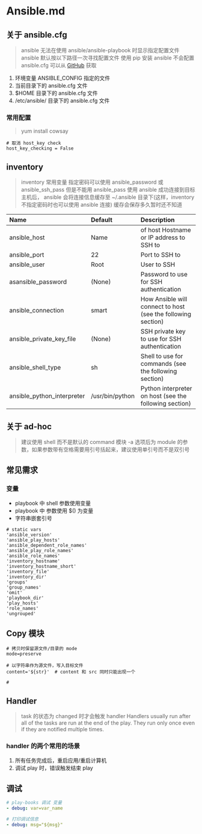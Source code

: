 # Ansible.md

## 关于 ansible.cfg

> ansible 无法在使用 ansible/ansible-playbook 时显示指定配置文件
> ansible 默认按以下路径一次寻找配置文件
> 使用 pip 安装 ansible 不会配置 ansible.cfg 可以从 [GitHub](https://github.com/ansible/ansible/blob/devel/examples/ansible.cfg) 获取

1. 环境变量 ANSIBLE_CONFIG 指定的文件
2. 当前目录下的 ansible.cfg 文件
3. $HOME 目录下的 ansible.cfg 文件
4. /etc/ansible/ 目录下的 ansible.cfg 文件

### 常用配置

> yum install cowsay

```shell
# 取消 host_key check
host_key_checking = False
```

## inventory

> inventory 常用变量
> 指定密码可以使用 ansible_password 或 ansible_ssh_pass 但是不能用 ansible_pass
> 使用 ansible 成功连接到目标主机后， ansible 会将连接信息缓存至 ~/.ansible 目录下(这样，inventory 不指定密码时也可以使用 ansible 连接)
> 缓存会保存多久暂时还不知道

Name                       | Default         | Description
:--                        | :---            | :--
ansible_host               | Name            | of host Hostname or IP address to SSH to
ansible_port               | 22              | Port to SSH to
ansible_user               | Root            | User to SSH
asansible_password         | (None)          | Password to use for SSH authentication
ansible_connection         | smart           | How Ansible will connect to host (see the following section)
ansible_private_key_file   | (None)          | SSH private key to use for SSH authentication
ansible_shell_type         | sh              | Shell to use for commands (see the following section)
ansible_python_interpreter | /usr/bin/python | Python interpreter on host (see the following section)

## 关于 ad-hoc

> 建议使用 shell 而不是默认的 command 模块
> -a 选项后为 module 的参数，如果参数带有空格需要用引号括起来，建议使用单引号而不是双引号

## 常见需求

### 变量

- playbook 中 shell 参数使用变量
- playbook 中 参数使用 $() 为变量
- 字符串嵌套引号

```shell
# static vars
'ansible_version'
'ansible_play_hosts'
'ansible_dependent_role_names'
'ansible_play_role_names'
'ansible_role_names'
'inventory_hostname'
'inventory_hostname_short'
'inventory_file'
'inventory_dir'
'groups'
'group_names'
'omit'
'playbook_dir'
'play_hosts'
'role_names'
'ungrouped'
```

## Copy 模块

```shell
# 拷贝时保留源文件/目录的 mode
mode=preserve

# 以字符串作为源文件，写入目标文件
content='${str}'  # content 和 src 同时只能出现一个

#
```

## Handler

> task 的状态为 changed 时才会触发 handler
> Handlers usually run after all of the tasks are run at the end of the play. They run only once even if they are notified multiple times.

### handler 的两个常用的场景

1. 所有任务完成后，重启应用/重启计算机
2. 调试 play 时，错误触发结束 play

## 调试

```yaml
# play-books 调试 变量
- debug: var=var_name

# 打印调试信息
- debug: msg="${msg}"
```
